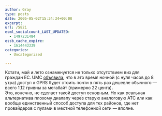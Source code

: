 ```yaml
---
author: Gray
type: posts
date: 2005-05-02T15:34:34+00:00
excerpt:
url: /5821
esml_socialcount_LAST_UPDATED:
  - 1497231484
essb_cache_expire:
  - 1614443339
categories:
  - Uncategorized

---
```








Кстати, май и лето ознаменуется не только отсутствием виз для граждан ЕС. UMC [объявила][1], что в это время ночной (с нуля часов до 8 утра) доступ к GPRS будет стоить почти в пять раз дешевле обычного &#8212; всего 1,12 гривны за мегабайт (примерно 22 цента).  
Это, конечно, не сделает такой доступ основным. Но как реальная альтернатива плохому диалапу через старую аналоговую АТС или как вообще единственный способ доступа для тех районов, где нет провайдеров с пулами в местной телефонной сети &#8212; вполне.

 [1]: http://www.umc.ua/umc_news_u.php